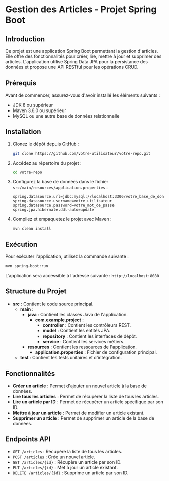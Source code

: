 # Gestion des Articles - Projet Spring Boot

## Introduction

Ce projet est une application Spring Boot permettant la gestion d'articles. Elle offre des fonctionnalités pour créer, lire, mettre à jour et supprimer des articles. L'application utilise Spring Data JPA pour la persistance des données et propose une API RESTful pour les opérations CRUD.

## Prérequis

Avant de commencer, assurez-vous d'avoir installé les éléments suivants :

- JDK 8 ou supérieur
- Maven 3.6.0 ou supérieur
- MySQL ou une autre base de données relationnelle

## Installation

1. Clonez le dépôt depuis GitHub :
   ```bash
   git clone https://github.com/votre-utilisateur/votre-repo.git
   ```

2. Accédez au répertoire du projet :
   ```bash
   cd votre-repo
   ```

3. Configurez la base de données dans le fichier `src/main/resources/application.properties` :
   ```properties
   spring.datasource.url=jdbc:mysql://localhost:3306/votre_base_de_donnees
   spring.datasource.username=votre_utilisateur
   spring.datasource.password=votre_mot_de_passe
   spring.jpa.hibernate.ddl-auto=update
   ```

4. Compilez et empaquetez le projet avec Maven :
   ```bash
   mvn clean install
   ```

## Exécution

Pour exécuter l'application, utilisez la commande suivante :
```bash
mvn spring-boot:run
```

L'application sera accessible à l'adresse suivante : `http://localhost:8080`

## Structure du Projet

- **src** : Contient le code source principal.
  - **main** :
    - **java** : Contient les classes Java de l'application.
      - **com.example.project** :
        - **controller** : Contient les contrôleurs REST.
        - **model** : Contient les entités JPA.
        - **repository** : Contient les interfaces de dépôt.
        - **service** : Contient les services métiers.
    - **resources** : Contient les ressources de l'application.
      - **application.properties** : Fichier de configuration principal.
  - **test** : Contient les tests unitaires et d'intégration.

## Fonctionnalités

- **Créer un article** : Permet d'ajouter un nouvel article à la base de données.
- **Lire tous les articles** : Permet de récupérer la liste de tous les articles.
- **Lire un article par ID** : Permet de récupérer un article spécifique par son ID.
- **Mettre à jour un article** : Permet de modifier un article existant.
- **Supprimer un article** : Permet de supprimer un article de la base de données.

## Endpoints API

- `GET /articles` : Récupère la liste de tous les articles.
- `POST /articles` : Crée un nouvel article.
- `GET /articles/{id}` : Récupère un article par son ID.
- `PUT /articles/{id}` : Met à jour un article existant.
- `DELETE /articles/{id}` : Supprime un article par son ID.


